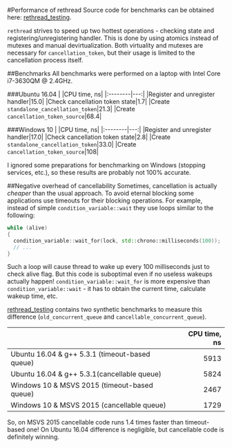 #Performance of rethread
Source code for benchmarks can be obtained here: [rethread_testing](https://github.com/bo-on-software/rethread_testing/tree/master/benchmark).

`rethread` strives to speed up two hottest operations - checking state and registering/unregistering handler. This is done by using atomics instead of mutexes and manual devirtualization. Both virtuality and mutexes are necessary for `cancellation_token`, but their usage is limited to the cancellation process itself.

##Benchmarks
All benchmarks were performed on a laptop with Intel Core i7-3630QM @ 2.4GHz.

###Ubuntu 16.04
| |CPU time, ns|
|:--------|---:|
|Register and unregister handler|15.0|
|Check cancellation token state|1.7|
|Create `standalone_cancellation_token`|21.3|
|Create `cancellation_token_source`|68.4|

###Windows 10
| |CPU time, ns|
|:--------|---:|
|Register and unregister handler|17.0|
|Check cancellation token state|2.8|
|Create `standalone_cancellation_token`|33.0|
|Create `cancellation_token_source`|108|

I ignored some preparations for benchmarking on Windows (stopping services, etc.), so these results are probably not 100% accurate.

##Negative overhead of cancellability
Sometimes, cancellation is actually _cheaper_ than the usual approach. To avoid eternal blocking some applications use timeouts for their blocking operations. For example, instead of simple `condition_variable::wait` they use loops similar to the following:
```cpp
while (alive)
{
  condition_variable::wait_for(lock, std::chrono::milliseconds(100));
  // ...
}
```
Such a loop will cause thread to wake up every 100 milliseconds just to check alive flag. But this code is suboptimal even if no useless wakeups actually happen! `condition_variable::wait_for` is more expensive than `condition_variable::wait` - it has to obtain the current time, calculate wakeup time, etc.

[rethread_testing](https://github.com/bo-on-software/rethread_testing/tree/master/benchmark/) contains two synthetic benchmarks to measure this difference (`old_concurrent_queue` and `cancellable_concurrent_queue`).

| |CPU time, ns|
|:--------|---:|
|Ubuntu 16.04 & g++ 5.3.1 (timeout-based queue)|5913|
|Ubuntu 16.04 & g++ 5.3.1(cancellable queue)|5824|
|Windows 10 & MSVS 2015 (timeout-based queue)|2467|
|Windows 10 & MSVS 2015 (cancellable queue)|1729|

So, on MSVS 2015 cancellable code runs 1.4 times faster than timeout-based one! On Ubuntu 16.04 difference is negligible, but cancellable code is definitely winning.
